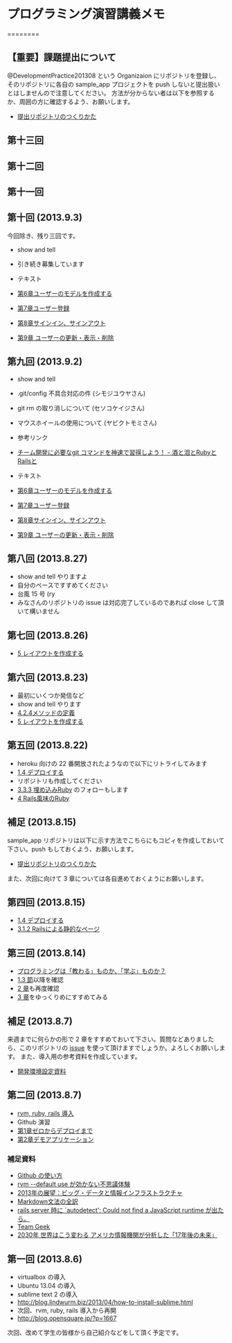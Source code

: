 # プログラミング演習講義メモ
========

## 【重要】課題提出について

@DevelopmentPractice201308 という Organizaion にリポジトリを登録し、そのリポジトリに各自の sample_app プロジェクトを push しないと提出扱いとはしませんので注意してください。
方法が分からない者は以下を参照するか、周囲の方に確認するよう、お願いします。

- [提出リポジトリのつくりかた](./addRemoteRepository.md)

## 第十三回
## 第十二回
## 第十一回

## 第十回 (2013.9.3)

今回除き、残り三回です。

- show and tell
 - 引き続き募集しています

- テキスト
 - [第6章ユーザーのモデルを作成する](http://railstutorial.jp/chapters/modeling-users.html#top)
 - [第7章ユーザー登録](http://railstutorial.jp/chapters/sign-up.html#top)
 - [第8章サインイン、サインアウト](http://railstutorial.jp/chapters/sign-in-sign-out.html#top)
 - [第9章 ユーザーの更新・表示・削除](http://railstutorial.jp/chapters/updating-showing-and-deleting-users.html#top)

## 第九回 (2013.9.2)

- show and tell
 - .git/config 不具合対応の件 (シモジユウヤさん)
 - git rm の取り消しについて (セソコケイジさん)
 - マウスホイールの使用について (ヤビクトモミさん)

- 参考リンク
 - [チーム開発に必要なgit コマンドを神速で習得しよう！ - 酒と泪とRubyとRailsと](http://morizyun.github.io/blog/how-to-git-review-book/)

- テキスト
 - [第6章ユーザーのモデルを作成する](http://railstutorial.jp/chapters/modeling-users.html#top)
 - [第7章ユーザー登録](http://railstutorial.jp/chapters/sign-up.html#top)
 - [第8章サインイン、サインアウト](http://railstutorial.jp/chapters/sign-in-sign-out.html#top)
 - [第9章 ユーザーの更新・表示・削除](http://railstutorial.jp/chapters/updating-showing-and-deleting-users.html#top)

## 第八回 (2013.8.27)

- show and tell やりますよ
- 自分のペースですすめてください
- 台風 15 号 (ry
- みなさんのリポジトリの issue は対応完了しているのであれば close して頂いて構いません

## 第七回 (2013.8.26)

- [5 レイアウトを作成する](http://railstutorial.jp/chapters/filling-in-the-layout.html#top)

## 第六回 (2013.8.23)

- 最初にいくつか発信など
- show and tell やります
- [4.2.4メソッドの定義](http://railstutorial.jp/chapters/rails-flavored-ruby.html#sec-method_definitions)
- [5 レイアウトを作成する](http://railstutorial.jp/chapters/filling-in-the-layout.html#top)

## 第五回 (2013.8.22)

- heroku 向けの 22 番開放されたようなので以下にリトライしてみます
 -  [1.4 デプロイする](http://railstutorial.jp/chapters/beginning.html#sec-deploying)
- リポジトリも作成してください
- [3.3.3 埋め込みRuby](http://railstutorial.jp/chapters/static-pages.html#sec-embedded_ruby) のフォローもします
- [4 Rails風味のRuby](http://railstutorial.jp/chapters/rails-flavored-ruby.html#top)

## 補足 (2013.8.15)

sample_app リポジトリは以下に示す方法でこちらにもコピィを作成しておいて下さい。push もしておくよう、お願いします。
- [提出リポジトリのつくりかた](./addRemoteRepository.md)

また、次回に向けて 3 章については各自進めておくようにお願いします。

## 第四回 (2013.8.15)

- [1.4 デプロイする](http://railstutorial.jp/chapters/beginning.html#sec-deploying)
- [3.1.2 Railsによる静的なページ](http://railstutorial.jp/chapters/static-pages.html#sec-static_pages_with_rails)

## 第三回 (2013.8.14)

- [プログラミングは「教わる」ものか、「学ぶ」ものか？](http://engineer.typemag.jp/article/nakajima-11)
- [1.3 節](http://railstutorial.jp/chapters/beginning.html#sec-version_control)以降を確認
- [2 章](http://railstutorial.jp/chapters/a-demo-app.html#top)も再度確認
- [3 章](http://railstutorial.jp/chapters/static-pages.html#top)をゆっくりめにすすめてみる

## 補足 (2013.8.7)

来週までに何らかの形で 2 章をすすめておいて下さい。質問などありましたら、このリポジトリの [issue](https://github.com/DevelopmentPractice201308/material/issues) を使って頂けますでしょうか。よろしくお願いします。
また、導入用の参考資料を作成しています。
- [開発環境設定資料](./installation.md)


## 第二回 (2013.8.7)

- [rvm, ruby, rails 導入](http://blog.opensquare.jp/?p=1667)
- Github 演習
- [第1章ゼロからデプロイまで](http://railstutorial.jp/chapters/beginning.html#top)
- [第2章デモアプリケーション](http://railstutorial.jp/chapters/a-demo-app.html#top)

### 補足資料
- [Github の使い方](http://www.ne.jp/asahi/hishidama/home/tech/git/github.html)
- [rvm --default use が効かない不思議体験](http://d.hatena.ne.jp/tacamy/20121215/1355531536)
- [2013年の展望：ビッグ・データと情報インフラストラクチャ](http://www.gartner.co.jp/b3i/research/130514_app/index.html)
- [Markdown文法の全訳](http://blog.2310.net/archives/6)
- [rails server 時に `autodetect': Could not find a JavaScript runtime が出たら。](http://kiyotakagoto.hatenablog.com/entry/2013/05/28/235727)
- [Team Geek](http://www.amazon.co.jp/dp/4873116309/yamanetoshi-22)
- [2030年 世界はこう変わる アメリカ情報機関が分析した「17年後の未来」](http://www.amazon.co.jp/dp/4062183765/yamanetoshi-22)

## 第一回 (2013.8.6)

- virtualbox の導入
- Ubuntu 13.04 の導入
- sublime text 2 の導入
 - http://blog.lindwurm.biz/2013/04/how-to-install-sublime.html
- 次回、rvm, ruby, rails 導入から再開
 - http://blog.opensquare.jp/?p=1667

次回、改めて学生の皆様から自己紹介などをして頂く予定です。
